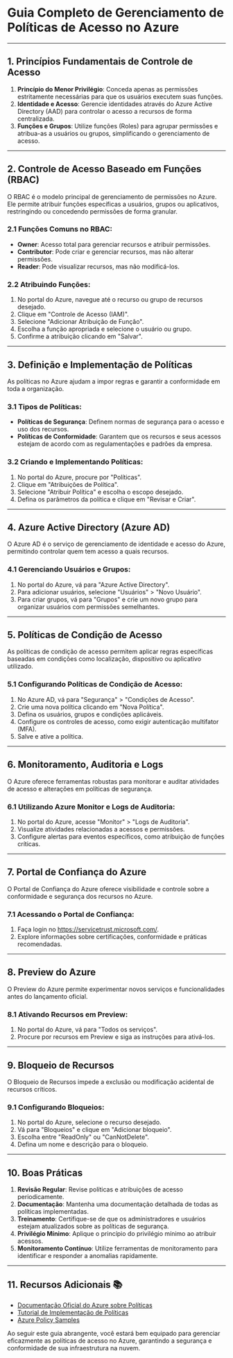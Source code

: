 # Guia Completo de Gerenciamento de Políticas de Acesso no Azure 

---

## 1. Princípios Fundamentais de Controle de Acesso 

1. **Princípio do Menor Privilégio**: Conceda apenas as permissões estritamente necessárias para que os usuários executem suas funções.
2. **Identidade e Acesso**: Gerencie identidades através do Azure Active Directory (AAD) para controlar o acesso a recursos de forma centralizada.
3. **Funções e Grupos**: Utilize funções (Roles) para agrupar permissões e atribua-as a usuários ou grupos, simplificando o gerenciamento de acesso.

---

## 2. Controle de Acesso Baseado em Funções (RBAC)

O RBAC é o modelo principal de gerenciamento de permissões no Azure. Ele permite atribuir funções específicas a usuários, grupos ou aplicativos, restringindo ou concedendo permissões de forma granular.

### 2.1 Funções Comuns no RBAC:
- **Owner**: Acesso total para gerenciar recursos e atribuir permissões.
- **Contributor**: Pode criar e gerenciar recursos, mas não alterar permissões.
- **Reader**: Pode visualizar recursos, mas não modificá-los.

### 2.2 Atribuindo Funções:
1. No portal do Azure, navegue até o recurso ou grupo de recursos desejado.
2. Clique em "Controle de Acesso (IAM)".
3. Selecione "Adicionar Atribuição de Função".
4. Escolha a função apropriada e selecione o usuário ou grupo.
5. Confirme a atribuição clicando em "Salvar".

---

## 3. Definição e Implementação de Políticas

As políticas no Azure ajudam a impor regras e garantir a conformidade em toda a organização.

### 3.1 Tipos de Políticas:
- **Políticas de Segurança**: Definem normas de segurança para o acesso e uso dos recursos.
- **Políticas de Conformidade**: Garantem que os recursos e seus acessos estejam de acordo com as regulamentações e padrões da empresa.

### 3.2 Criando e Implementando Políticas:
1. No portal do Azure, procure por "Políticas".
2. Clique em "Atribuições de Política".
3. Selecione "Atribuir Política" e escolha o escopo desejado.
4. Defina os parâmetros da política e clique em "Revisar e Criar".

---

## 4. Azure Active Directory (Azure AD)

O Azure AD é o serviço de gerenciamento de identidade e acesso do Azure, permitindo controlar quem tem acesso a quais recursos.

### 4.1 Gerenciando Usuários e Grupos:
1. No portal do Azure, vá para "Azure Active Directory".
2. Para adicionar usuários, selecione "Usuários" > "Novo Usuário".
3. Para criar grupos, vá para "Grupos" e crie um novo grupo para organizar usuários com permissões semelhantes.

---

## 5. Políticas de Condição de Acesso

As políticas de condição de acesso permitem aplicar regras específicas baseadas em condições como localização, dispositivo ou aplicativo utilizado.

### 5.1 Configurando Políticas de Condição de Acesso:
1. No Azure AD, vá para "Segurança" > "Condições de Acesso".
2. Crie uma nova política clicando em "Nova Política".
3. Defina os usuários, grupos e condições aplicáveis.
4. Configure os controles de acesso, como exigir autenticação multifator (MFA).
5. Salve e ative a política.

---

## 6. Monitoramento, Auditoria e Logs

O Azure oferece ferramentas robustas para monitorar e auditar atividades de acesso e alterações em políticas de segurança.

### 6.1 Utilizando Azure Monitor e Logs de Auditoria:
1. No portal do Azure, acesse "Monitor" > "Logs de Auditoria".
2. Visualize atividades relacionadas a acessos e permissões.
3. Configure alertas para eventos específicos, como atribuição de funções críticas.

---

## 7. Portal de Confiança do Azure 

O Portal de Confiança do Azure oferece visibilidade e controle sobre a conformidade e segurança dos recursos no Azure.

### 7.1 Acessando o Portal de Confiança:
1. Faça login no https://servicetrust.microsoft.com/.
2. Explore informações sobre certificações, conformidade e práticas recomendadas.

---

## 8. Preview do Azure 

O Preview do Azure permite experimentar novos serviços e funcionalidades antes do lançamento oficial.

### 8.1 Ativando Recursos em Preview:
1. No portal do Azure, vá para "Todos os serviços".
2. Procure por recursos em Preview e siga as instruções para ativá-los.

---

## 9. Bloqueio de Recursos

O Bloqueio de Recursos impede a exclusão ou modificação acidental de recursos críticos.

### 9.1 Configurando Bloqueios:
1. No portal do Azure, selecione o recurso desejado.
2. Vá para "Bloqueios" e clique em "Adicionar bloqueio".
3. Escolha entre "ReadOnly" ou "CanNotDelete".
4. Defina um nome e descrição para o bloqueio.

---

## 10. Boas Práticas

1. **Revisão Regular**: Revise políticas e atribuições de acesso periodicamente.
2. **Documentação**: Mantenha uma documentação detalhada de todas as políticas implementadas.
3. **Treinamento**: Certifique-se de que os administradores e usuários estejam atualizados sobre as políticas de segurança.
4. **Privilégio Mínimo**: Aplique o princípio do privilégio mínimo ao atribuir acessos.
5. **Monitoramento Contínuo**: Utilize ferramentas de monitoramento para identificar e responder a anomalias rapidamente.

---

## 11. Recursos Adicionais 📚

- [Documentação Oficial do Azure sobre Políticas](https://docs.microsoft.com/azure/governance/policy/overview)
- [Tutorial de Implementação de Políticas](https://docs.microsoft.com/azure/role-based-access-control/role-assignments-portal)
- [Azure Policy Samples](https://docs.microsoft.com/azure/governance/policy/samples/)

Ao seguir este guia abrangente, você estará bem equipado para gerenciar eficazmente as políticas de acesso no Azure, garantindo a segurança e conformidade de sua infraestrutura na nuvem.
